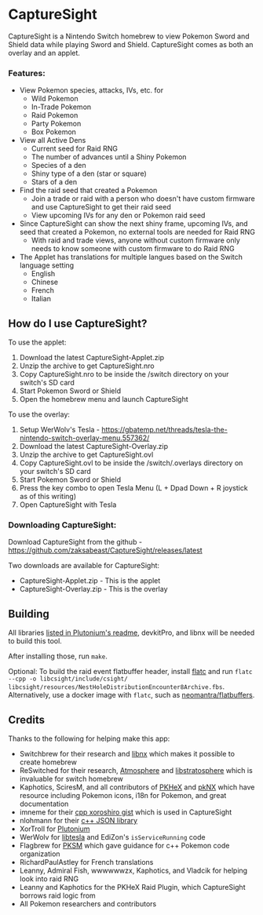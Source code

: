 # CaptureSight

CaptureSight is a Nintendo Switch homebrew to view Pokemon Sword and Shield data while playing Sword and Shield. CaptureSight comes as both an overlay and an applet.

### Features:

- View Pokemon species, attacks, IVs, etc. for
  - Wild Pokemon
  - In-Trade Pokemon
  - Raid Pokemon
  - Party Pokemon
  - Box Pokemon
- View all Active Dens
  - Current seed for Raid RNG
  - The number of advances until a Shiny Pokemon
  - Species of a den
  - Shiny type of a den (star or square)
  - Stars of a den
- Find the raid seed that created a Pokemon
  - Join a trade or raid with a person who doesn't have custom firmware and use CaptureSight to get their raid seed
  - View upcoming IVs for any den or Pokemon raid seed
- Since CaptureSight can show the next shiny frame, upcoming IVs, and seed that created a Pokemon, no external tools are needed for Raid RNG
  - With raid and trade views, anyone without custom firmware only needs to know someone with custom firmware to do Raid RNG
- The Applet has translations for multiple langues based on the Switch language setting
  - English
  - Chinese
  - French
  - Italian

## How do I use CaptureSight?

To use the applet:

1. Download the latest CaptureSight-Applet.zip
1. Unzip the archive to get CaptureSight.nro
1. Copy CaptureSight.nro to be inside the /switch directory on your switch's SD card
1. Start Pokemon Sword or Shield
1. Open the homebrew menu and launch CaptureSight

To use the overlay:

1. Setup WerWolv's Tesla - https://gbatemp.net/threads/tesla-the-nintendo-switch-overlay-menu.557362/
1. Download the latest CaptureSight-Overlay.zip
1. Unzip the archive to get CaptureSight.ovl
1. Copy CaptureSight.ovl to be inside the /switch/.overlays directory on your switch's SD card
1. Start Pokemon Sword or Shield
1. Press the key combo to open Tesla Menu (L + Dpad Down + R joystick as of this writing)
1. Open CaptureSight with Tesla

### Downloading CaptureSight:

Download CaptureSight from the github - https://github.com/zaksabeast/CaptureSight/releases/latest

Two downloads are available for CaptureSight:

- CaptureSight-Applet.zip - This is the applet
- CaptureSight-Overlay.zip - This is the overlay

## Building

All libraries [listed in Plutonium's readme](https://github.com/XorTroll/Plutonium#what-is-plutonium), devkitPro, and libnx will be needed to build this tool.

After installing those, run `make`.

Optional: To build the raid event flatbuffer header, install [flatc](https://google.github.io/flatbuffers/flatbuffers_guide_using_schema_compiler.html) and run `flatc --cpp -o libcsight/include/csight/ libcsight/resources/NestHoleDistributionEncounter8Archive.fbs`. Alternatively, use a docker image with `flatc`, such as [neomantra/flatbuffers](https://hub.docker.com/r/neomantra/flatbuffers).

## Credits

Thanks to the following for helping make this app:

- Switchbrew for their research and [libnx](https://github.com/switchbrew/libnx) which makes it possible to create homebrew
- ReSwitched for their research, [Atmosphere](https://github.com/Atmosphere-NX/Atmosphere) and [libstratosphere](https://github.com/Atmosphere-NX/libstratosphere) which is invaluable for switch homebrew
- Kaphotics, SciresM, and all contributors of [PKHeX](https://github.com/kwsch/PKHeX/) and [pkNX](https://github.com/kwsch/pkNX) which have resource including Pokemon icons, i18n for Pokemon, and great documentation
- imneme for their [cpp xoroshiro gist](https://gist.github.com/imneme/f76f4bb7b7f67ff0850199ab7c077bf7) which is used in CaptureSight
- nlohmann for their [c++ JSON library](https://github.com/nlohmann/json)
- XorTroll for [Plutonium](https://github.com/XorTroll/Plutonium/tree/master/Plutonium)
- WerWolv for [libtesla](https://github.com/WerWolv/libtesla) and EdiZon's `isServiceRunning` code
- Flagbrew for [PKSM](https://github.com/FlagBrew/PKSM) which gave guidance for c++ Pokemon code organization
- RichardPaulAstley for French translations
- Leanny, Admiral Fish, wwwwwwzx, Kaphotics, and Vladcik for helping look into raid RNG
- Leanny and Kaphotics for the PKHeX Raid Plugin, which CaptureSight borrows raid logic from
- All Pokemon researchers and contributors
